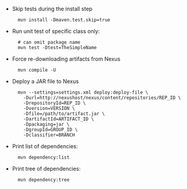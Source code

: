 * Skip tests during the install step

        mvn install -Dmaven.test.skip=true

* Run unit test of specific class only:

        # can omit package name
        mvn test -Dtest=TheSimpleName

* Force re-downloading artifacts from Nexus

        mvn compile -U

* Deploy a JAR file to Nexus

        mvn --settings=settings.xml deploy:deploy-file \
          -Durl=http://nexushost/nexus/content/repositories/REP_ID \
          -DrepositoryId=REP_ID \
          -Dversion=VERSION \
          -Dfile=/path/to/artifact.jar \
          -DartifactId=ARTIFACT_ID \
          -Dpackaging=jar \
          -DgroupId=GROUP_ID \
          -Dclassifier=BRANCH

* Print list of dependencies:

        mvn dependency:list

* Print tree of dependencies:

        mvn dependency:tree
